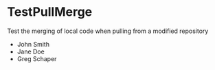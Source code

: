 # TestPullMerge
Test the merging of local code when pulling from a modified repository
* John Smith
* Jane Doe
* Greg Schaper
